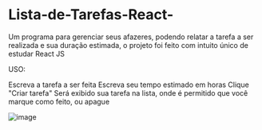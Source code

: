 # Lista-de-Tarefas-React-
Um programa para gerenciar seus afazeres, podendo relatar a tarefa a ser realizada e sua duração estimada, o projeto foi feito com intuito único de estudar React JS

USO:

Escreva a tarefa a ser feita 
Escreva seu tempo estimado em horas
Clique "Criar tarefa"
Será exibido sua tarefa na lista, onde é permitido que você marque como feito, ou apague

![image](https://github.com/caio-fb/Lista-de-Tarefas-React-/assets/102559759/9743efc3-29a8-4f07-9184-4818101d789f)
